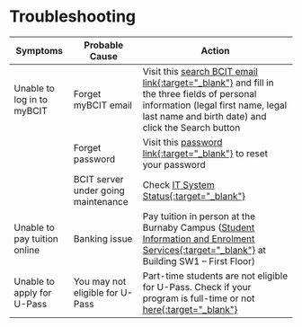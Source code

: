 # **Troubleshooting**

| **Symptoms** | **Probable Cause** | **Action** |
| ------------ | ------------------ | ---------- |
| Unable to log in to myBCIT | Forget myBCIT email | Visit this <u>[search BCIT email link](https://bss.bcit.ca/owa_prod/swssrcr.p_initsearchcreate_f5){:target="_blank"}</u> and fill in the three fields of personal information (legal first name, legal last name and birth date) and click the Search button |
|  | Forget password | Visit this <u>[password link](https://bss.bcit.ca/owa_prod/twbkwbis.P_ForgotPwdPage){:target="_blank"}</u> to reset your password |
|  | BCIT server under going maintenance | Check <u>[IT System Status](https://status.bcit.ca){:target="_blank"}</u> |
| Unable to pay tuition online | Banking issue | Pay tuition in person at the Burnaby Campus (<u>[Student Information and Enrolment Services](https://www.bcit.ca/admission/contact-us){:target="_blank"}</u> at Building SW1 – First Floor) |
| Unable to apply for U-Pass | You may not eligible for U-Pass | Part-time students are not eligible for U-Pass. Check if your program is full-time or not <u>[here](https://www.bcit.ca/study/?gad_source=1&gclid=Cj0KCQjw2a6wBhCVARIsABPeH1t3L7F5VR8ybTlP2MmeNlhpkBfCvlFF197okKzx9YK6BplxVELReq0aAlMLEALw_wcB&gclsrc=aw.ds){:target="_blank"}</u> |
